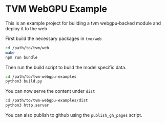 TVM WebGPU Example
==================

This is an example project for building a tvm webgpu-backed module  and
deploy it to the web


First build the necessary packages in `tvm/web`
```bash
cd /path/to/tvm/web
make
npm run bundle
```

Then run the build script to build the model specific data.

```bash
cd /path/to/tvm-webgpu-examples
python3 build.py
```

You can now serve the content under `dist`
```bash
cd /path/to/tvm-webgpu-examples/dist
python3 http.server
```

You can also publish to github using the `publish_gh_pages` script.
